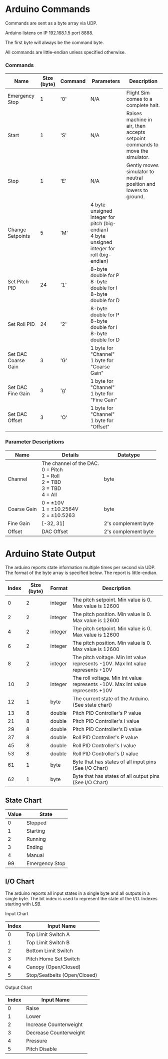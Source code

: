 # Arduino Commands
Commands are sent as a byte array via UDP.

Arduino listens on IP 192.168.1.5 port 8888.

The first byte will always be the command byte.

All commands are little-endian unless specified otherwise.

### Commands

| Name             | Size (byte) | Command | Parameters                                   | Description |
| --------------   | ----------- | ------- | ----------------                                   | ----------- |
| Emergency Stop   | 1           | '0'     | N/A                                          | Flight Sim comes to a complete halt. |
| Start            | 1           | 'S'     | N/A                                          | Raises machine in air, then accepts setpoint commands to move the simulator. |
| Stop             | 1           | 'E'     | N/A                                          | Gently moves simulator to neutral position and lowers to ground. |
| Change Setpoints | 5           | 'M'     | 4 byte unsigned integer for pitch (big-endian)</br>4 byte unsigned integer for roll (big-endian) | |
| Set Pitch PID    | 24          | '1'     | 8-byte double for P</br> 8-byte double for I</br> 8-byte double for D | |
| Set Roll PID     | 24          | '2'     | 8-byte double for P</br> 8-byte double for I</br> 8-byte double for D  | |
| Set DAC Coarse Gain  | 3 | 'G' | 1 byte for "Channel"</br>1 byte for "Coarse Gain" | |
| Set DAC Fine Gain    | 3 | 'g' | 1 byte for "Channel"</br>1 byte for "Fine Gain" | |
| Set DAC Offset       | 3 | 'O' | 1 byte for "Channel"</br>1 byte for "Offset" | |

### Parameter Descriptions
| Name | Details         | Datatype |
|------|-----------------| -------- |
| Channel | The channel of the DAC. </br>0 = Pitch</br>1 = Roll</br>2 = TBD</br>3 = TBD</br>4 = All | byte |
| Coarse Gain | 0 = ±10V</br>1 = ±10.2564V</br>2 = ±10.5263 | byte |
| Fine Gain | [-32, 31] | 2's complement byte |
| Offset | DAC Offset | 2's complement byte |

# Arduino State Output

The arduino reports state information multiple times per second via UDP. The format of the byte array is specified below. The report is little-endian.

| Index | Size (byte) | Format  | Description                                             |
| ----- | ----------- | ------- | ------------------------------------------------------- |
| 0     | 2           | integer | The pitch setpoint. Min value is 0. Max value is 12600  |
| 2     | 2           | integer | The pitch position. Min value is 0. Max value is 12600  |
| 4     | 2           | integer | The pitch setpoint. Min value is 0. Max value is 12600  |
| 6     | 2           | integer | The pitch position. Min value is 0. Max value is 12600  |
| 8     | 2           | integer | The pitch voltage. Min Int value represents -10V. Max Int value represents +10V |
| 10    | 2           | integer | The roll voltage. Min Int value represents -10V. Max Int value represents +10V |
| 12    | 1           | byte    | The current state of the Arduino. (See state chart) |
| 13    | 8           | double  | Pitch PID Controller's P value |
| 21    | 8           | double  | Pitch PID Controller's I value |
| 29    | 8           | double  | Pitch PID Controller's D value |
| 37    | 8           | double  | Roll PID Controller's P value |
| 45    | 8           | double  | Roll PID Controller's I value |
| 53    | 8           | double  | Roll PID Controller's D value |
| 61    | 1           | byte    | Byte that has states of all input pins (See I/O Chart) |
| 62    | 1           | byte    | Byte that has states of all output pins (See I/O Chart) |

## State Chart
| Value | State          |
| ----- | -------------- |
| 0     | Stopped        |
| 1     | Starting       |
| 2     | Running        |
| 3     | Ending         |
| 4     | Manual         |
| 99    | Emergency Stop |


## I/O Chart
The arduino reports all input states in a single byte and all outputs in a single byte.
The bit index is used to represent the state of the I/O. Indexes starting with LSB.

Input Chart

| Index | Input Name                   |
| ----- | ---------------------------- |
| 0     | Top Limit Switch A           |
| 1     | Top Limit Switch B           |
| 2     | Bottom Limit Switch          |
| 3     | Pitch Home Set Switch        |
| 4     | Canopy (Open/Closed)         |
| 5     | Stop/Seatbelts (Open/Closed) |

Output Chart

| Index | Input Name             |
| ----- | ---------------------- |
| 0     | Raise                  |
| 1     | Lower                  |
| 2     | Increase Counterweight |
| 3     | Decrease Counterweight |
| 4     | Pressure               |
| 5     | Pitch Disable          |
